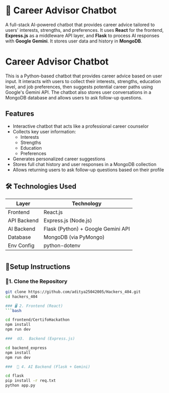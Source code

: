 # 🧠 Career Advisor Chatbot

A full-stack AI-powered chatbot that provides career advice tailored to users' interests, strengths, and preferences. It uses **React** for the frontend, **Express.js** as a middleware API layer, and **Flask** to process AI responses with **Google Gemini**. It stores user data and history in **MongoDB**.


# Career Advisor Chatbot

This is a Python-based chatbot that provides career advice based on user input. It interacts with users to collect their interests, strengths, education level, and job preferences, then suggests potential career paths using Google's Gemini API. The chatbot also stores user conversations in a MongoDB database and allows users to ask follow-up questions.

## Features

- Interactive chatbot that acts like a professional career counselor
- Collects key user information:
  - Interests
  - Strengths
  - Education
  - Preferences
- Generates personalized career suggestions
- Stores full chat history and user responses in a MongoDB collection
- Allows returning users to ask follow-up questions based on their profile

## 🛠️ Technologies Used

| Layer        | Technology                          |
|--------------|--------------------------------------|
| Frontend     | React.js                             |
| API Backend  | Express.js (Node.js)                 |
| AI Backend   | Flask (Python) + Google Gemini API   |
| Database     | MongoDB (via PyMongo)                |
| Env Config   | python-dotenv                        
#


## 🚀Setup Instructions

### 📁1. Clone the Repository

```bash
git clone https://github.com/aditya25042005/Hackers_404.git
cd hackers_404

### 🖥️ 2. Frontend (React)
```bash

cd frontend/CertifoHackathon
npm install
npm run dev

###  🌐3.  Backend (Express.js)

cd backend_express
npm install
npm run dev

###  🧠 4. AI Backend (Flask + Gemini)

cd flask
pip install -r req.txt
python app.py
